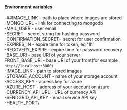 #### Environment variables

-##IMAGE_LINK - path to place where images are stored\
-MONGO_URL - link for connecting to mongodb\
-MAIL_USER - user email\
-SECRET - secret string for hashing password\
-CONFIRMATION_SECRET= secret for user confirmation\
-EXPIRES_IN - expire time for token, eq '1h'\
-RECOVERY_EXPIRE - expire time for password recovery\
-BASE_URI - base URI of your server\
FRONT_BASE_URI - base URI of your front(for example `http://localhost:3000`)\
-IMAGE_LINK - path to stored images\
-STORAGE_ACCOUNT - name of your storage account\
-ACCESS_KEY - access key for azure\
-AZURE_HOST - address of your account on azure\
-CURRENCY_API_URL - URL of currency API\
-SENDGRID_API_KEY - email service API key\
-HEALTH_PORT\
